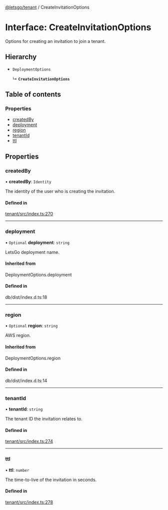 [@letsgo/tenant](../README.md) / CreateInvitationOptions

# Interface: CreateInvitationOptions

Options for creating an invitation to join a tenant.

## Hierarchy

- `DeploymentOptions`

  ↳ **`CreateInvitationOptions`**

## Table of contents

### Properties

- [createdBy](CreateInvitationOptions.md#createdby)
- [deployment](CreateInvitationOptions.md#deployment)
- [region](CreateInvitationOptions.md#region)
- [tenantId](CreateInvitationOptions.md#tenantid)
- [ttl](CreateInvitationOptions.md#ttl)

## Properties

### createdBy

• **createdBy**: `Identity`

The identity of the user who is creating the invitation.

#### Defined in

[tenant/src/index.ts:270](https://github.com/47chapters/letsgo/blob/5310a6f/packages/tenant/src/index.ts#L270)

___

### deployment

• `Optional` **deployment**: `string`

LetsGo deployment name.

#### Inherited from

DeploymentOptions.deployment

#### Defined in

db/dist/index.d.ts:18

___

### region

• `Optional` **region**: `string`

AWS region.

#### Inherited from

DeploymentOptions.region

#### Defined in

db/dist/index.d.ts:14

___

### tenantId

• **tenantId**: `string`

The tenant ID the invitation relates to.

#### Defined in

[tenant/src/index.ts:274](https://github.com/47chapters/letsgo/blob/5310a6f/packages/tenant/src/index.ts#L274)

___

### ttl

• **ttl**: `number`

The time-to-live of the invitation in seconds.

#### Defined in

[tenant/src/index.ts:278](https://github.com/47chapters/letsgo/blob/5310a6f/packages/tenant/src/index.ts#L278)
